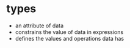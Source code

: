 # types

- an attribute of data
- constrains the value of data in expressions
- defines the values and operations data has
